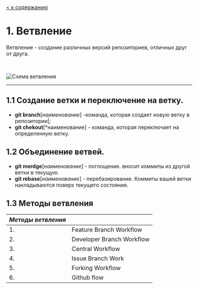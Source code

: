 [< к содержанию](readme.md)

# 1. Ветвление

Ветвление - создание различных версий репозиториев, отличных друг от друга.

<br>

![Схема ветвления](/assec/shema%20vetvleniy.jpg)

_____


## 1.1 Создание ветки и переключение на ветку.

  * **git branch**[*наименование*] -команда, которая создает новую ветку в репозитории|;
  * **git chekout**[*наименование] - команда, которая переключает на определенную ветку.

## 1.2 Объединение ветвей.

  * **git merdge**[*наименование*] - поглощение. вносит коммиты из другой ветки в текущую.
  * **git rebase**[*наименование*] - перебазирование. Коммиты вашей ветки накладываются поверх текущего состояния.

  ## 1.3  Методы ветвления

  | *Методы ветвления*|                           |
  |-------------------|---------------------------|
  | 1.                |Feature Branch Workflow    |
  | 2.                |Developer Branch Workflow  |
  | 3.                |Central Workflow           |
  | 4.                |Issue Branch Work          |                      
  | 5.                |Forking Workflow           |
  | 6.                | Github flow               |
  



